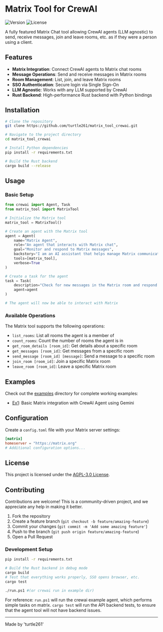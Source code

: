 # Matrix Tool for CrewAI

![Version](https://img.shields.io/badge/version-0.1.1-blue.svg)
![License](https://img.shields.io/badge/license-AGPL--3.0-green.svg)

A fully featured Matrix Chat tool allowing CrewAI agents (LLM agnostic) to send, receive messages, join and leave rooms, etc. as if they were a person using a client.

## Features

- **Matrix Integration**: Connect CrewAI agents to Matrix chat rooms
- **Message Operations**: Send and receive messages in Matrix rooms
- **Room Management**: List, join, and leave Matrix rooms
- **SSO Authentication**: Secure login via Single Sign-On
- **LLM Agnostic**: Works with any LLM supported by CrewAI
- **Rust Backend**: High-performance Rust backend with Python bindings

## Installation

```bash
# Clone the repository
git clone https://github.com/turtle261/matrix_tool_crewai.git

# Navigate to the project directory
cd matrix_tool_crewai

# Install Python dependencies
pip install -r requirements.txt

# Build the Rust backend
cargo build --release
```

## Usage

### Basic Setup

```python
from crewai import Agent, Task
from matrix_tool import MatrixTool

# Initialize the Matrix tool
matrix_tool = MatrixTool()

# Create an agent with the Matrix tool
agent = Agent(
    name="Matrix Agent",
    role="An agent that interacts with Matrix chat",
    goal="Monitor and respond to Matrix messages",
    backstory="I am an AI assistant that helps manage Matrix communications",
    tools=[matrix_tool],
    verbose=True
)

# Create a task for the agent
task = Task(
    description="Check for new messages in the Matrix room and respond appropriately",
    agent=agent
)

# The agent will now be able to interact with Matrix
```

### Available Operations

The Matrix tool supports the following operations:

- `list_rooms`: List all rooms the agent is a member of
- `count_rooms`: Count the number of rooms the agent is in
- `get_room_details [room_id]`: Get details about a specific room
- `get_messages [room_id]`: Get messages from a specific room
- `send_message [room_id] [message]`: Send a message to a specific room
- `join_room [room_id]`: Join a specific Matrix room
- `leave_room [room_id]`: Leave a specific Matrix room

## Examples

Check out the [examples](./examples) directory for complete working examples:

- [Ex1](./examples/ex1): Basic Matrix integration with CrewAI Agent using Gemini

## Configuration

Create a `config.toml` file with your Matrix server settings:

```toml
[matrix]
homeserver = "https://matrix.org"
# Additional configuration options...
```

## License

This project is licensed under the [AGPL-3.0 License](LICENSE).

## Contributing

Contributions are welcome! This is a community-driven project, and we appreciate any help in making it better.

1. Fork the repository
2. Create a feature branch (`git checkout -b feature/amazing-feature`)
3. Commit your changes (`git commit -m 'Add some amazing feature'`)
4. Push to the branch (`git push origin feature/amazing-feature`)
5. Open a Pull Request

### Development Setup

```bash
pip install -r requirements.txt

# Build the Rust backend in debug mode
cargo build
# Test that everything works properly, SSO opens browser, etc.
cargo test

./run.ps1 #(or crewai run in example dir) 

```
For reference: `run.ps1` will run the crewai example agent, which performs simple tasks on matrix. 
`cargo test` will run the API backend tests, to ensure that the agent tool will not have backend issues. 

---

Made by 'turtle261'
